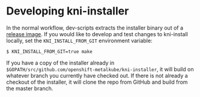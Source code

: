 # Developing kni-installer

In the normal workflow, dev-scripts extracts the installer binary out of
a [release image](release-payload.md).  If you would like to develop and
test changes to kni-install locally, set the `KNI_INSTALL_FROM_GIT`
environment variable:

```console
$ KNI_INSTALL_FROM_GIT=true make
```

If you have a copy of the installer already in
`$GOPATH/src/github.com/openshift-metalkube/kni-installer`, it will build
on whatever branch you currently have checked out. If there is not
already a checkout of the installer, it will clone the repo from GitHub
and build from the master branch.

